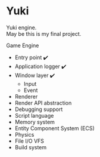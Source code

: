 # Yuki
Yuki engine.<br>
May be this is my final project.

Game Engine
- Entry point :heavy_check_mark:
- Application logger :heavy_check_mark:
- Window layer :heavy_check_mark:
  - Input
  - Event
- Renderer
- Render API abstraction
- Debugging support
- Script language
- Memory system
- Entity Component System (ECS)
- Physics
- File I/O VFS
- Build system
